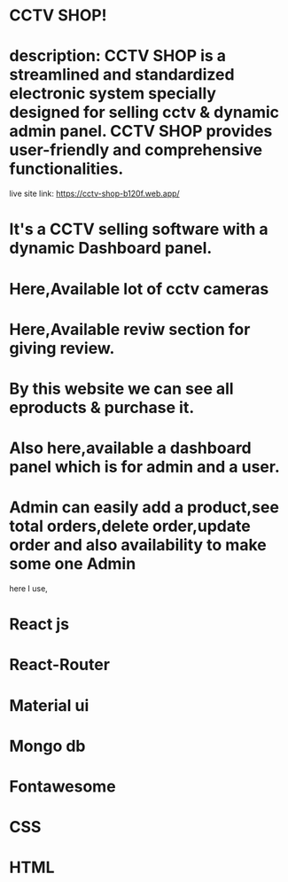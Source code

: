 # CCTV SHOP!
# description: CCTV SHOP is a streamlined and standardized electronic system specially designed for selling cctv & dynamic admin panel. CCTV SHOP provides user-friendly and comprehensive functionalities. 
live site link: https://cctv-shop-b120f.web.app/
# It's a CCTV selling software with a dynamic Dashboard panel.
# Here,Available lot of cctv cameras
# Here,Available reviw section for giving review.
# By this website we can see all eproducts &  purchase it.
# Also here,available a dashboard panel which is for admin and a user.
# Admin can easily add a product,see total orders,delete order,update order and also availability to make some one Admin

here I use,
# React js
# React-Router
# Material ui
# Mongo db
# Fontawesome
# CSS
# HTML

